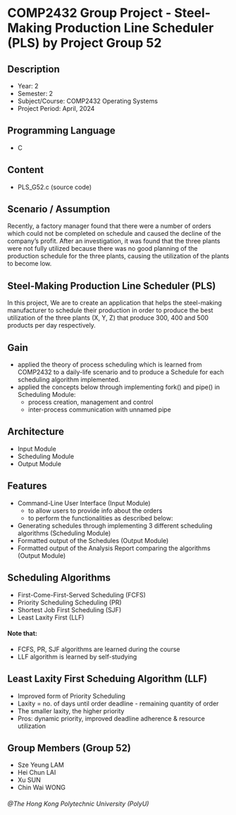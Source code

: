 # COMP2432 Group Project - Steel-Making Production Line Scheduler (PLS) by Project Group 52

## Description 
- Year: 2
- Semester: 2
- Subject/Course: COMP2432 Operating Systems
- Project Period: April, 2024

## Programming Language 
- C 

## Content
- PLS_G52.c (source code)

## Scenario / Assumption
Recently, a factory manager found that there were a number of orders which could not be completed on schedule and caused the decline of the company’s profit. After an investigation, it was found that the three plants were not fully utilized because there was no good planning of the production schedule for the three plants, causing the utilization of the plants to become low.

## Steel-Making Production Line Scheduler (PLS)
In this project, We are to create an application that helps the steel-making manufacturer to schedule their production in order to produce the best utilization of the three plants (X, Y, Z) that produce 300, 400 and 500 products per day respectively. 

## Gain
- applied the theory of process scheduling which is learned from COMP2432 to a daily-life scenario and to produce a Schedule for each scheduling algorithm implemented.
- applied the concepts below through implementing fork() and pipe() in Scheduling Module:
    - process creation, management and control 
    - inter-process communication with unnamed pipe 

## Architecture
- Input Module
- Scheduling Module 
- Output Module

## Features
- Command-Line User Interface (Input Module)
    - to allow users to provide info about the orders
    - to perform the functionalities as described below:
- Generating schedules through implementing 3 different scheduling algorithms (Scheduling Module)
- Formatted output of the Schedules (Output Module)
- Formatted output of the Analysis Report comparing the algorithms (Output Module)

## Scheduling Algorithms
- First-Come-First-Served Scheduling (FCFS)
- Priority Scheduling Scheduling (PR)
- Shortest Job First Scheduling (SJF)
- Least Laxity First (LLF)

#### Note that:
- FCFS, PR, SJF algorithms are learned during the course
- LLF algorithm is learned by self-studying

## Least Laxity First Scheduing Algorithm (LLF)
- Improved form of Priority Scheduling
- Laxity = no. of days until order deadline - remaining quantity of order
- The smaller laxity, the higher priority
- Pros: dynamic priority, improved deadline adherence & resource utilization

## Group Members (Group 52)
- Sze Yeung LAM
- Hei Chun LAI
- Xu SUN
- Chin Wai WONG

###### @The Hong Kong Polytechnic University (PolyU)


